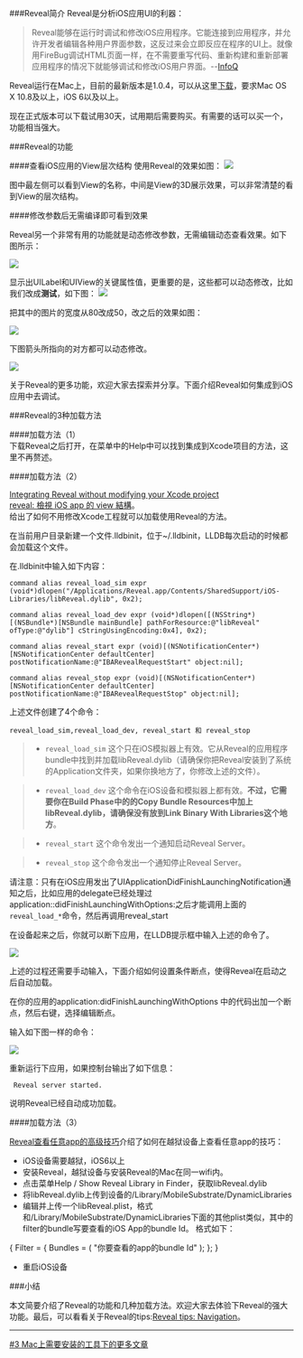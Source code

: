 ###Reveal简介
Reveal是分析iOS应用UI的利器：


> Reveal能够在运行时调试和修改iOS应用程序。它能连接到应用程序，并允许开发者编辑各种用户界面参数，这反过来会立即反应在程序的UI上。就像用FireBug调试HTML页面一样，在不需要重写代码、重新构建和重新部署应用程序的情况下就能够调试和修改iOS用户界面。--[InfoQ](http://www.infoq.com/cn/news/2013/07/debug_ios_apps_with_reveal)

Reveal运行在Mac上，目前的最新版本是1.0.4，可以从这里[下载](http://revealapp.com/)，要求Mac OS X 10.8及以上，iOS 6以及以上。

现在正式版本可以下载试用30天，试用期后需要购买。有需要的话可以买一个，功能相当强大。


###Reveal的功能

####查看iOS应用的View层次结构
使用Reveal的效果如图：
![](https://d262ilb51hltx0.cloudfront.net/max/1271/1*gh0UVZG3WXePXxHDDhyiww.png)

图中最左侧可以看到View的名称，中间是View的3D展示效果，可以非常清楚的看到View的层次结构。



####修改参数后无需编译即可看到效果

Reveal另一个非常有用的功能就是动态修改参数，无需编辑动态查看效果。如下图所示：

![](https://farm4.staticflickr.com/3771/14088254130_585420251e_c.jpg)

显示出UILabel和UIView的关键属性值，更重要的是，这些都可以动态修改，比如我们改成**测试**，如下图：
![](https://farm4.staticflickr.com/3762/14251740006_5a351487c8_c.jpg)

把其中的图片的宽度从80改成50，改之后的效果如图：

![](https://farm4.staticflickr.com/3743/14088214209_05c1b3cb1d_c.jpg)


下图箭头所指向的对方都可以动态修改。

![](https://farm4.staticflickr.com/3833/14295039713_0b6d6c3465_c.jpg)


关于Reveal的更多功能，欢迎大家去探索并分享。下面介绍Reveal如何集成到iOS应用中去调试。


###Reveal的3种加载方法

####加载方法（1）  
下载Reveal之后打开，在菜单中的Help中可以找到集成到Xcode项目的方法，这里不再赘述。 

####加载方法（2）  
  
[Integrating Reveal without modifying your Xcode project][1]   
[reveal: 檢視 iOS app 的 view 結構][2]。  
给出了如何不用修改Xcode工程就可以加载使用Reveal的方法。

在当前用户目录新建一个文件.lldbinit，位于~/.lldbinit，LLDB每次启动的时候都会加载这个文件。

在.lldbinit中输入如下内容：

    command alias reveal_load_sim expr (void*)dlopen("/Applications/Reveal.app/Contents/SharedSupport/iOS-Libraries/libReveal.dylib", 0x2);
    
    command alias reveal_load_dev expr (void*)dlopen([(NSString*)[(NSBundle*)[NSBundle mainBundle] pathForResource:@"libReveal" ofType:@"dylib"] cStringUsingEncoding:0x4], 0x2);
    
    command alias reveal_start expr (void)[(NSNotificationCenter*)[NSNotificationCenter defaultCenter] postNotificationName:@"IBARevealRequestStart" object:nil];
    
    command alias reveal_stop expr (void)[(NSNotificationCenter*)[NSNotificationCenter defaultCenter] postNotificationName:@"IBARevealRequestStop" object:nil];
    
    
    
上述文件创建了4个命令：

    reveal_load_sim,reveal_load_dev, reveal_start 和 reveal_stop
    
    
    
  > * `reveal_load_sim` 这个只在iOS模拟器上有效。它从Reveal的应用程序bundle中找到并加载libReveal.dylib（请确保你把Reveal安装到了系统的Application文件夹，如果你换地方了，你修改上述的文件）。
    
  > * `reveal_load_dev` 这个命令在iOS设备和模拟器上都有效。**不过，它需要你在Build Phase中的的Copy Bundle Resources中加上libReveal.dylib，请确保没有放到Link Binary With Libraries这个地方**。
    
   > * `reveal_start` 这个命令发出一个通知启动Reveal Server。

   > * `reveal_stop` 这个命令发出一个通知停止Reveal Server。
   
请注意：只有在iOS应用发出了UIApplicationDidFinishLaunchingNotification通知之后，比如应用的delegate已经处理过application::didFinishLaunchingWithOptions:之后才能调用上面的`reveal_load_*`命令，然后再调用reveal_start

在设备起来之后，你就可以断下应用，在LLDB提示框中输入上述的命令了。

![](https://farm4.staticflickr.com/3805/14263611406_5dd7df0f35_z.jpg)

上述的过程还需要手动输入，下面介绍如何设置条件断点，使得Reveal在启动之后自动加载。

在你的应用的application:didFinishLaunchingWithOptions 中的代码出加一个断点，然后右键，选择编辑断点。

输入如下图一样的命令：

![](https://farm6.staticflickr.com/5239/14100108060_cc36dbb783_z.jpg)

重新运行下应用，如果控制台输出了如下信息：

     Reveal server started.
     
说明Reveal已经自动成功加载。
     

 
####加载方法（3）  

[Reveal查看任意app的高级技巧][4]介绍了如何在越狱设备上查看任意app的技巧：

 * iOS设备需要越狱，iOS6以上
 * 安装Reveal，越狱设备与安装Reveal的Mac在同一wifi内。
 * 点击菜单Help / Show Reveal Library in Finder，获取libReveal.dylib
 * 将libReveal.dylib上传到设备的/Library/MobileSubstrate/DynamicLibraries
 * 编辑并上传一个libReveal.plist，格式和/Library/MobileSubstrate/DynamicLibraries下面的其他plist类似，其中的filter的bundle写要查看的iOS App的bundle Id。
格式如下：

 { Filter = { Bundles = ( "你要查看的app的bundle Id" ); }; }
 
 * 重启iOS设备






[1]:http://blog.ittybittyapps.com/blog/2013/11/07/integrating-reveal-without-modifying-your-xcode-project/
[2]:http://adison.logdown.com/posts/159350-reveal-check-the-ios-app-view-structure
[3]:http://blog.ittybittyapps.com/blog/2013/09/26/reveal-shortcuts-and-tips/
[4]:http://c.blog.sina.com.cn/profile.php?blogid=cb8a22ea89000gtw





###小结

本文简要介绍了Reveal的功能和几种加载方法。欢迎大家去体验下Reveal的强大功能。最后，可以看看关于Reveal的tips:[Reveal tips: Navigation][3]。















***
[#3 Mac上需要安装的工具下的更多文章](http://security.ios-wiki.com/issue-3/)